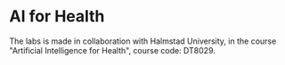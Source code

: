 # AI for Health
The labs is made in collaboration with Halmstad University, in the course "Artificial Intelligence for Health", course code: DT8029.
